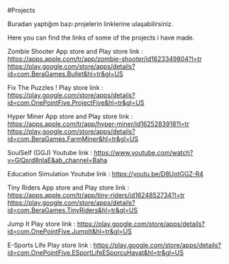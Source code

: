 #Projects

Buradan yaptığım bazı projelerin linklerine ulaşabilirsiniz.

Here you can find the links of some of the projects i have made.

Zombie Shooter App store and Play store link : 
https://apps.apple.com/tr/app/zombie-shooter/id1623349804?l=tr
https://play.google.com/store/apps/details?id=com.BeraGames.Bullet&hl=tr&gl=US

Fix The Puzzles ! Play store link : https://play.google.com/store/apps/details?id=com.OnePointFive.ProjectFive&hl=tr&gl=US

Hyper Miner App store and Play store link : 
https://apps.apple.com/tr/app/hyper-miner/id1625283918?l=tr
https://play.google.com/store/apps/details?id=com.BeraGames.FarmMiner&hl=tr&gl=US

SoulSelf (GGJ) Youtube link : https://www.youtube.com/watch?v=GlQsrd8nlaE&ab_channel=Baha

Education Simulation Youtube link : https://youtu.be/D8UotGGZ-R4

Tiny Riders App store and Play store link : 
https://apps.apple.com/tr/app/tiny-riders/id1624852734?l=tr
https://play.google.com/store/apps/details?id=com.BeraGames.TinyRiders&hl=tr&gl=US

Jump It Play store link : https://play.google.com/store/apps/details?id=com.OnePointFive.JumpIt&hl=tr&gl=US

E-Sports Life Play store link : https://play.google.com/store/apps/details?id=com.OnePointFive.ESportLifeESporcuHayat&hl=tr&gl=US
